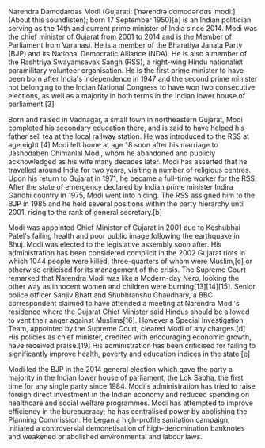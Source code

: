 Narendra Damodardas Modi (Gujarati: [ˈnəɾendɾə dɑmodəɾˈdɑs ˈmodiː] (About this soundlisten); born 17 September 1950)[a] is an Indian politician serving as the 14th and current prime minister of India since 2014. Modi was the chief minister of Gujarat from 2001 to 2014 and is the Member of Parliament from Varanasi. He is a member of the Bharatiya Janata Party (BJP) and its National Democratic Alliance (NDA). He is also a member of the Rashtriya Swayamsevak Sangh (RSS), a right-wing Hindu nationalist paramilitary volunteer organisation. He is the first prime minister to have been born after India's independence in 1947 and the second prime minister not belonging to the Indian National Congress to have won two consecutive elections, as well as a majority in both terms in the Indian lower house of parliament.[3]

Born and raised in Vadnagar, a small town in northeastern Gujarat, Modi completed his secondary education there, and is said to have helped his father sell tea at the local railway station. He was introduced to the RSS at age eight.[4] Modi left home at age 18 soon after his marriage to Jashodaben Chimanlal Modi, whom he abandoned and publicly acknowledged as his wife many decades later. Modi has asserted that he travelled around India for two years, visiting a number of religious centres. Upon his return to Gujarat in 1971, he became a full-time worker for the RSS. After the state of emergency declared by Indian prime minister Indira Gandhi country in 1975, Modi went into hiding. The RSS assigned him to the BJP in 1985 and he held several positions within the party hierarchy until 2001, rising to the rank of general secretary.[b]

Modi was appointed Chief Minister of Gujarat in 2001 due to Keshubhai Patel's failing health and poor public image following the earthquake in Bhuj. Modi was elected to the legislative assembly soon after. His administration has been considered complicit in the 2002 Gujarat riots in which 1044 people were killed, three-quarters of whom were Muslim,[c] or otherwise criticised for its management of the crisis. The Supreme Court remarked that Narendra Modi was like a Modern-day Nero, looking the other way as innocent women and children were burning[13][14][15]. Senior police officer Sanjiv Bhatt and Shubhranshu Chaudhary, a BBC correspondent claimed to have attended a meeting at Narendra Modi's residence where the Gujarat Chief Minister said Hindus should be allowed to vent their anger against Muslims[16]. However a Special Investigation Team, appointed by the Supreme Court, cleared Modi of any charges.[d] His policies as chief minister, credited with encouraging economic growth, have received praise.[19] His administration has been criticised for failing to significantly improve health, poverty and education indices in the state.[e]

Modi led the BJP in the 2014 general election which gave the party a majority in the Indian lower house of parliament, the Lok Sabha, the first time for any single party since 1984. Modi's administration has tried to raise foreign direct investment in the Indian economy and reduced spending on healthcare and social welfare programmes. Modi has attempted to improve efficiency in the bureaucracy; he has centralised power by abolishing the Planning Commission. He began a high-profile sanitation campaign, initiated a controversial demonetisation of high-denomination banknotes and weakened or abolished environmental and labour laws. 
